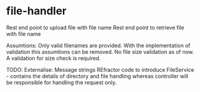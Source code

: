 # file-handler
Rest end point to upload file with file name 
Rest end point to retrieve file with file name

Assumtions:
Only valid filenames are provided. With the implementation of validation this assumtions can be removed.
No file size validation as of now.  A validation for size check is required.


TODO:
Externalise: Message strings
REfractor code to introduce FileService - contains the details of directory and file handling whereas controller will be responsible for handling the request only.